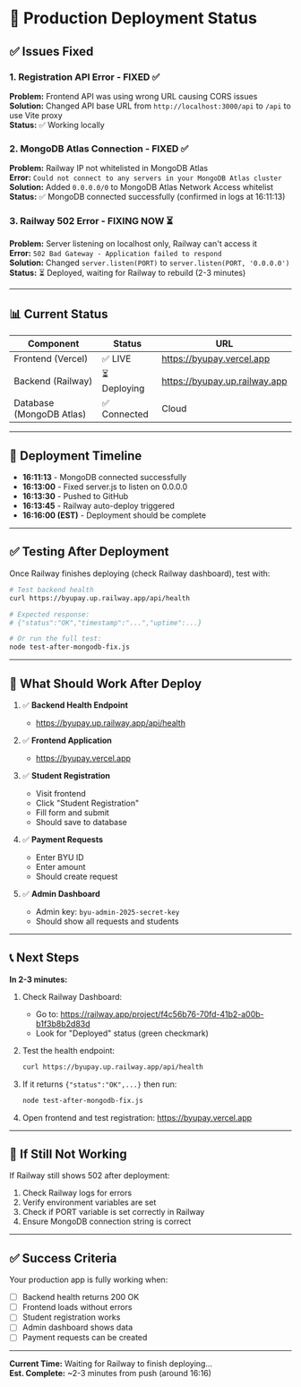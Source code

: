 # 🚀 Production Deployment Status

## ✅ Issues Fixed

### 1. Registration API Error - FIXED ✅
**Problem:** Frontend API was using wrong URL causing CORS issues  
**Solution:** Changed API base URL from `http://localhost:3000/api` to `/api` to use Vite proxy  
**Status:** ✅ Working locally

### 2. MongoDB Atlas Connection - FIXED ✅
**Problem:** Railway IP not whitelisted in MongoDB Atlas  
**Error:** `Could not connect to any servers in your MongoDB Atlas cluster`  
**Solution:** Added `0.0.0.0/0` to MongoDB Atlas Network Access whitelist  
**Status:** ✅ MongoDB connected successfully (confirmed in logs at 16:11:13)

### 3. Railway 502 Error - FIXING NOW ⏳
**Problem:** Server listening on localhost only, Railway can't access it  
**Error:** `502 Bad Gateway - Application failed to respond`  
**Solution:** Changed `server.listen(PORT)` to `server.listen(PORT, '0.0.0.0')`  
**Status:** ⏳ Deployed, waiting for Railway to rebuild (2-3 minutes)

---

## 📊 Current Status

| Component | Status | URL |
|-----------|--------|-----|
| Frontend (Vercel) | ✅ LIVE | https://byupay.vercel.app |
| Backend (Railway) | ⏳ Deploying | https://byupay.up.railway.app |
| Database (MongoDB Atlas) | ✅ Connected | Cloud |

---

## 🔄 Deployment Timeline

- **16:11:13** - MongoDB connected successfully
- **16:13:00** - Fixed server.js to listen on 0.0.0.0
- **16:13:30** - Pushed to GitHub
- **16:13:45** - Railway auto-deploy triggered
- **16:16:00 (EST)** - Deployment should be complete

---

## ✅ Testing After Deployment

Once Railway finishes deploying (check Railway dashboard), test with:

```bash
# Test backend health
curl https://byupay.up.railway.app/api/health

# Expected response:
# {"status":"OK","timestamp":"...","uptime":...}

# Or run the full test:
node test-after-mongodb-fix.js
```

---

## 🎯 What Should Work After Deploy

1. ✅ **Backend Health Endpoint**
   - https://byupay.up.railway.app/api/health

2. ✅ **Frontend Application**
   - https://byupay.vercel.app

3. ✅ **Student Registration**
   - Visit frontend
   - Click "Student Registration"
   - Fill form and submit
   - Should save to database

4. ✅ **Payment Requests**
   - Enter BYU ID
   - Enter amount
   - Should create request

5. ✅ **Admin Dashboard**
   - Admin key: `byu-admin-2025-secret-key`
   - Should show all requests and students

---

## 📞 Next Steps

**In 2-3 minutes:**

1. Check Railway Dashboard:
   - Go to: https://railway.app/project/f4c56b76-70fd-41b2-a00b-b1f3b8b2d83d
   - Look for "Deployed" status (green checkmark)

2. Test the health endpoint:
   ```bash
   curl https://byupay.up.railway.app/api/health
   ```

3. If it returns `{"status":"OK",...}` then run:
   ```bash
   node test-after-mongodb-fix.js
   ```

4. Open frontend and test registration:
   https://byupay.vercel.app

---

## 🐛 If Still Not Working

If Railway still shows 502 after deployment:

1. Check Railway logs for errors
2. Verify environment variables are set
3. Check if PORT variable is set correctly in Railway
4. Ensure MongoDB connection string is correct

---

## ✅ Success Criteria

Your production app is fully working when:

- [ ] Backend health returns 200 OK
- [ ] Frontend loads without errors
- [ ] Student registration works
- [ ] Admin dashboard shows data
- [ ] Payment requests can be created

---

**Current Time:** Waiting for Railway to finish deploying...  
**Est. Complete:** ~2-3 minutes from push (around 16:16)


